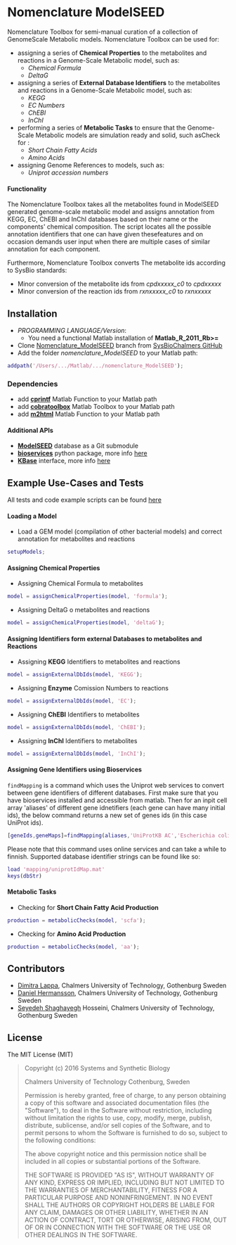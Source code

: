 # Nomenclature ModelSEED
Nomenclature Toolbox for semi-manual curation of a collection of GenomeScale Metabolic models. Nomenclature Toolbox can be used for:
* assigning a series of **Chemical Properties** to the metabolites and reactions in a Genome-Scale Metabolic model, such as:
  *  _Chemical Formula_
  * _DeltaG_
* assigning a series of **External Database Identifiers** to the metabolites and reactions in a Genome-Scale Metabolic model, such as:
  *  _KEGG_
  * _EC Numbers_
  * _ChEBI_
  * _InChI_
* performing a series of **Metabolic Tasks** to ensure that the Genome- Scale Metabolic models are simulation ready and solid, such asCheck for :
  * _Short Chain Fatty Acids_
  * _Amino Acids_
* assigning Genome References to models, such as:
  * _Uniprot accession numbers_

#### Functionality 
The Nomenclature Toolbox takes all the metabolites found in ModelSEED generated genome-scale metabolic model and assigns annotation from KEGG, EC, ChEBI and InChI databases based on their name or the components' chemical composition.
The script locates all the possible annotation identifiers that one can have given thesefeatures and on occasion demands user input when there are multiple cases of similar annotation for each component.

Furthermore, Nomenclature Toolbox converts The metabolite ids according to SysBio standards:
  * Minor conversion of the metabolite ids from _cpdxxxxx_c0_ to _cpdxxxxx_
  * Minor conversion of the reaction ids from _rxnxxxxx_c0_ to _rxnxxxxx_


## Installation
* *_PROGRAMMING LANGUAGE/Version_*:
  *  You need a functional Matlab installation of **Matlab_R_2011_Rb>=**
* Clone [Nomenclature_ModelSEED](git@github.com:SysBioChalmers/nomenclature-script) branch from [SysBioChalmers GitHub](https://github.com/SysBioChalmers)
* Add the folder *_nomenclature_ModelSEED_* to your Matlab path:
```matlab
addpath('/Users/.../Matlab/.../nomenclature_ModelSEED');
```

### Dependencies
- add **[cprintf](https://se.mathworks.com/matlabcentral/fileexchange/24093-cprintf-display-formatted-colored-text-in-the-command-window)** Matlab Function to your Matlab path
- add **[cobratoolbox](https://github.com/opencobra/cobratoolbox)** Matlab Toolbox to your Matlab path
- add **[m2html](http://www.artefact.tk/software/matlab/m2html/)** Matlab Function to your Matlab path


#### Additional APIs
- **[ModelSEED](https://github.com/ModelSEED/ModelSEEDDatabase/tree/f92036b50c503e9ab950bfc6ac75f18a39213e3d)** database as a Git submodule
- **[bioservices](https://pythonhosted.org/bioservices/)** python package, more info [here](http://wiki.sysbio.chalmers.se/mediawiki/index.php/SysBio_Computational_lab_code_sharing_and_modelling_discussion_area)
- **[KBase](https://github.com/zertan/kbInterface)** interface, more info [here](http://wiki.sysbio.chalmers.se/mediawiki/index.php/SysBio_Computational_lab_code_sharing_and_modelling_discussion_area)

## Example Use-Cases and Tests
All tests and code example scripts can be found [here](git@github.com:SysBioChalmers/nomenclature-script/tree/nomenclature_ModelSEED/test) 
#### Loading a Model
- Load  a GEM model (compilation of other bacterial models) and correct annotation for metabolites and reactions
```matlab
setupModels;
```
#### Assigning Chemical Properties
- Assigning Chemical Formula to metabolites
```matlab
model = assignChemicalProperties(model, 'formula');
```
- Assigning DeltaG o metabolites and reactions
```matlab
model = assignChemicalProperties(model, 'deltaG');
```

#### Assigning Identifiers form external Databases to metabolites and Reactions
- Assigning **KEGG** Identifiers to metabolites and reactions
```matlab
model = assignExternalDbIds(model, 'KEGG');
```
- Assigning **Enzyme** Comission Numbers to reactions
```matlab
model = assignExternalDbIds(model, 'EC');
```
- Assigning **ChEBI** Identifiers to metabolites 
```matlab
model = assignExternalDbIds(model, 'ChEBI');
```
- Assigning **InChI** Identifiers to metabolites
```matlab
model = assignExternalDbIds(model, 'InChI');
```

#### Assigning Gene Identifiers using Bioservices
`findMapping` is a command which uses the Uniprot web services to convert between gene identifiers of different databases. First make sure that you have bioservices installed and accessible from matlab. Then for an inpit cell array 'aliases' of different gene idnetifiers (each gene can have many initial ids), the below command returns a new set of genes ids (in this case UniProt ids).

```matlab
[geneIds,geneMaps]=findMapping(aliases,'UniProtKB AC','Escherichia coli')
```
Please note that this command uses online services and can take a while to finnish. Supported database identifier strings can be found like so:

```matlab
load 'mapping/uniprotIdMap.mat'
keys(dbStr)
```

#### Metabolic Tasks
- Checking for **Short Chain Fatty Acid Production**
```matlab
production = metabolicChecks(model, 'scfa');
```
- Checking for **Amino Acid Production**
```matlab
production = metabolicChecks(model, 'aa');
```

## Contributors
- [Dimitra Lappa](http://www.chalmers.se/en/staff/Pages/lappa.aspx), Chalmers University of Technology, Gothenburg Sweden
- [Daniel Hermansson](http://www.chalmers.se/en/staff/Pages/hedani.aspx), Chalmers University of Technology, Gothenburg Sweden
- [Seyedeh Shaghayegh](http://www.chalmers.se/en/staff/Pages/shaghayegh-hosseini.aspx) Hosseini, Chalmers University of Technology, Gothenburg Sweden

## License
The MIT License (MIT)

> Copyright (c) 2016 Systems and Synthetic Biology
>
> Chalmers University of Technology Cothenburg, Sweden
>
>Permission is hereby granted, free of charge, to any person obtaining a copy
of this software and associated documentation files (the "Software"), to deal
in the Software without restriction, including without limitation the rights
to use, copy, modify, merge, publish, distribute, sublicense, and/or sell
copies of the Software, and to permit persons to whom the Software is
furnished to do so, subject to the following conditions:
>
>The above copyright notice and this permission notice shall be included in all
copies or substantial portions of the Software.
>
>THE SOFTWARE IS PROVIDED "AS IS", WITHOUT WARRANTY OF ANY KIND, EXPRESS OR
IMPLIED, INCLUDING BUT NOT LIMITED TO THE WARRANTIES OF MERCHANTABILITY,
FITNESS FOR A PARTICULAR PURPOSE AND NONINFRINGEMENT. IN NO EVENT SHALL THE
AUTHORS OR COPYRIGHT HOLDERS BE LIABLE FOR ANY CLAIM, DAMAGES OR OTHER
LIABILITY, WHETHER IN AN ACTION OF CONTRACT, TORT OR OTHERWISE, ARISING FROM,
OUT OF OR IN CONNECTION WITH THE SOFTWARE OR THE USE OR OTHER DEALINGS IN THE
SOFTWARE.
